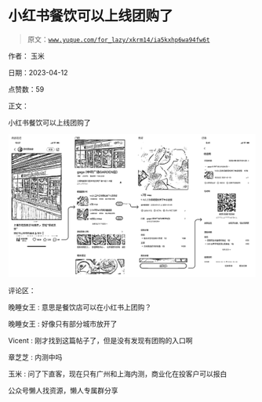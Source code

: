 # 小红书餐饮可以上线团购了

> 原文：[`www.yuque.com/for_lazy/xkrm14/ia5kxhp6wa94fw6t`](https://www.yuque.com/for_lazy/xkrm14/ia5kxhp6wa94fw6t)

作者： 玉米

日期：2023-04-12

点赞数：59

正文：

小红书餐饮可以上线团购了

![](img/5c8b108555a3cea48bbdbfdec092b38a.png)

评论区：

晚睡女王 : 意思是餐饮店可以在小红书上团购？

晚睡女王 : 好像只有部分城市放开了

Vicent : 刚才找到这篇帖子了，但是没有发现有团购的入口啊

章芝芝 : 内测中吗

玉米 : 问了下直客，现在只有广州和上海内测，商业化在投客户可以报白

公众号懒人找资源，懒人专属群分享

